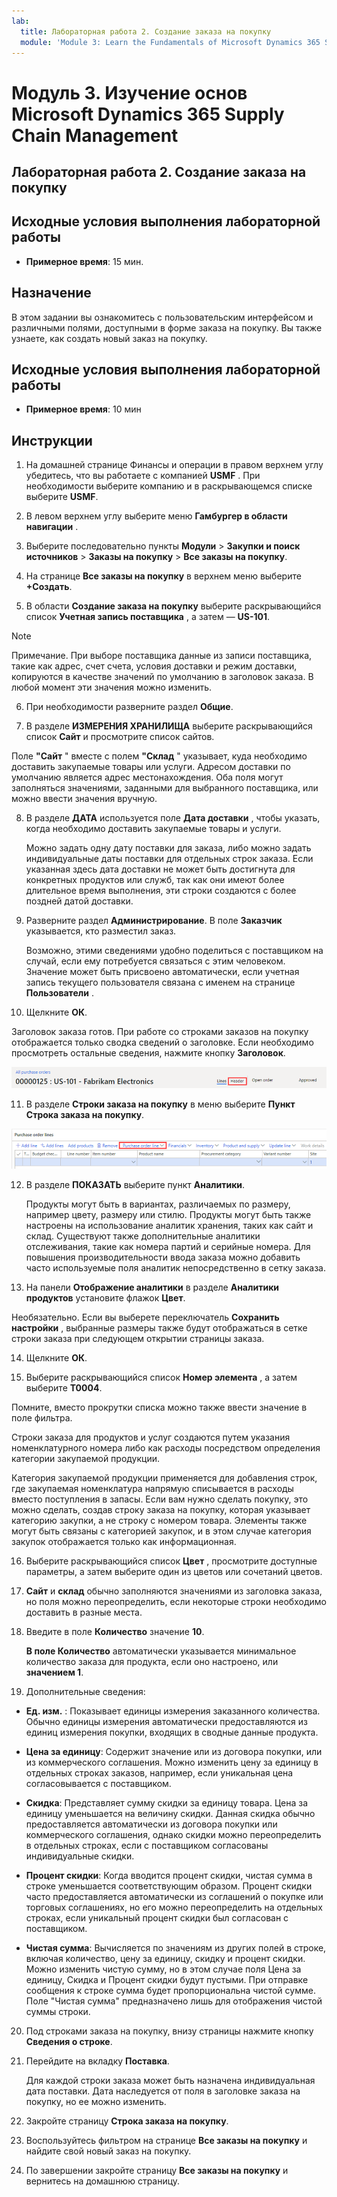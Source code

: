 ```yaml
---
lab:
  title: Лабораторная работа 2. Создание заказа на покупку
  module: 'Module 3: Learn the Fundamentals of Microsoft Dynamics 365 Supply Chain Management'
---
```


# Модуль 3. Изучение основ Microsoft Dynamics 365 Supply Chain Management

## Лабораторная работа 2. Создание заказа на покупку

## Исходные условия выполнения лабораторной работы

   - **Примерное время**: 15 мин.

## Назначение

В этом задании вы ознакомитесь с пользовательским интерфейсом и различными полями, доступными в форме заказа на покупку. Вы также узнаете, как создать новый заказ на покупку.


## Исходные условия выполнения лабораторной работы

   - **Примерное время**: 10 мин

## Инструкции

1. На домашней странице Финансы и операции в правом верхнем углу убедитесь, что вы работаете с компанией **USMF** . При необходимости выберите компанию и в раскрывающемся списке выберите **USMF**.

2. В левом верхнем углу выберите меню **Гамбургер в области навигации** .

3. Выберите последовательно пункты **Модули** > **Закупки и поиск источников** > **Заказы на покупку** > **Все заказы на покупку**.

4. На странице **Все заказы на покупку** в верхнем меню выберите **+Создать**.

5. В области **Создание заказа на покупку** выберите раскрывающийся список **Учетная запись поставщика** , а затем — **US-101**.

> [!NOTE]
> Примечание. При выборе поставщика данные из записи поставщика, такие как адрес, счет счета, условия доставки и режим доставки, копируются в качестве значений по умолчанию в заголовок заказа. В любой момент эти значения можно изменить.

6.  При необходимости разверните раздел **Общие**.

7. В разделе **ИЗМЕРЕНИЯ ХРАНИЛИЩА** выберите раскрывающийся список **Сайт** и просмотрите список сайтов.

Поле **"Сайт** " вместе с полем **"Склад** " указывает, куда необходимо доставить закупаемые товары или услуги. Адресом доставки по умолчанию является адрес местонахождения. Оба поля могут заполняться значениями, заданными для выбранного поставщика, или можно ввести значения вручную.

8. В разделе **ДАТА** используется поле **Дата доставки** , чтобы указать, когда необходимо доставить закупаемые товары и услуги.

    Можно задать одну дату поставки для заказа, либо можно задать индивидуальные даты поставки для отдельных строк заказа. Если указанная здесь дата доставки не может быть достигнута для конкретных продуктов или служб, так как они имеют более длительное время выполнения, эти строки создаются с более поздней датой доставки.

9. Разверните раздел **Администрирование**. В поле **Заказчик** указывается, кто разместил заказ.

    Возможно, этими сведениями удобно поделиться с поставщиком на случай, если ему потребуется связаться с этим человеком. Значение может быть присвоено автоматически, если учетная запись текущего пользователя связана с именем на странице **Пользователи** .

10. Щелкните **ОК**.

Заголовок заказа готов. При работе со строками заказов на покупку отображается только сводка сведений о заголовке. Если необходимо просмотреть остальные сведения, нажмите кнопку **Заголовок**.

![Снимок экрана: заголовок заказа, в котором отображается сводка сведений о заказе. Выделено слово Заголовок.](./media/03-learn-the-fundamentals-of-dynamics-365-supply-chain-management-17.png)

11. В разделе **Строки заказа на покупку** в меню выберите **Пункт Строка заказа на покупку**.

![Снимок экрана: строки заказов на покупку.](./media/03-learn-the-fundamentals-of-dynamics-365-supply-chain-management-18.png)

12. В разделе **ПОКАЗАТЬ** выберите пункт **Аналитики**.

    Продукты могут быть в вариантах, различаемых по размеру, например цвету, размеру или стилю. Продукты могут быть также настроены на использование аналитик хранения, таких как сайт и склад. Существуют также дополнительные аналитики отслеживания, такие как номера партий и серийные номера. Для повышения производительности ввода заказа можно добавить часто используемые поля аналитик непосредственно в сетку заказа.

13.  На панели **Отображение аналитики** в разделе **Аналитики продуктов** установите флажок **Цвет**.

Необязательно. Если вы выберете переключатель **Сохранить настройки** , выбранные размеры также будут отображаться в сетке строки заказа при следующем открытии страницы заказа.

14. Щелкните **ОК**.

15. Выберите раскрывающийся список **Номер элемента** , а затем выберите **T0004**.

Помните, вместо прокрутки списка можно также ввести значение в поле фильтра.

Строки заказа для продуктов и услуг создаются путем указания номенклатурного номера либо как расходы посредством определения категории закупаемой продукции.

Категория закупаемой продукции применяется для добавления строк, где закупаемая номенклатура напрямую списывается в расходы вместо поступления в запасы. Если вам нужно сделать покупку, это можно сделать, создав строку заказа на покупку, которая указывает категорию закупки, а не строку с номером товара. Элементы также могут быть связаны с категорией закупок, и в этом случае категория закупок отображается только как информационная.

16. Выберите раскрывающийся список **Цвет** , просмотрите доступные параметры, а затем выберите один из цветов или сочетаний цветов.

17. **Сайт** и **склад** обычно заполняются значениями из заголовка заказа, но поля можно переопределить, если некоторые строки необходимо доставить в разные места.

18. Введите в поле **Количество** значение **10**.

    **В поле Количество** автоматически указывается минимальное количество заказа для продукта, если оно настроено, или **значением 1**.

19. Дополнительные сведения:

- **Ед. изм.** : Показывает единицы измерения заказанного количества. Обычно единицы измерения автоматически предоставляются из единиц измерения покупки, входящих в сводные данные продукта.

- **Цена за единицу**: Содержит значение или из договора покупки, или из коммерческого соглашения. Можно изменить цену за единицу в отдельных строках заказов, например, если уникальная цена согласовывается с поставщиком.

- **Скидка**: Представляет сумму скидки за единицу товара. Цена за единицу уменьшается на величину скидки. Данная скидка обычно предоставляется автоматически из договора покупки или коммерческого соглашения, однако скидки можно переопределить в отдельных строках, если с поставщиком согласованы индивидуальные скидки.

- **Процент скидки**: Когда вводится процент скидки, чистая сумма в строке уменьшается соответствующим образом. Процент скидки часто предоставляется автоматически из соглашений о покупке или торговых соглашениях, но его можно переопределить на отдельных строках, если уникальный процент скидки был согласован с поставщиком.

- **Чистая сумма**: Вычисляется по значениям из других полей в строке, включая количество, цену за единицу, скидку и процент скидки. Можно изменить чистую сумму, но в этом случае поля Цена за единицу, Скидка и Процент скидки будут пустыми. При отправке сообщения к строке сумма будет пропорциональна чистой сумме. Поле "Чистая сумма" предназначено лишь для отображения чистой суммы строки.

20. Под строками заказа на покупку, внизу страницы нажмите кнопку **Сведения о строке**.

21. Перейдите на вкладку **Поставка**.

    Для каждой строки заказа может быть назначена индивидуальная дата поставки. Дата наследуется от поля в заголовке заказа на покупку, но ее можно изменить.

22.  Закройте страницу **Строка заказа на покупку**.

23.  Воспользуйтесь фильтром на странице **Все заказы на покупку** и найдите свой новый заказ на покупку.

24. По завершении закройте страницу **Все заказы на покупку** и вернитесь на домашнюю страницу.

